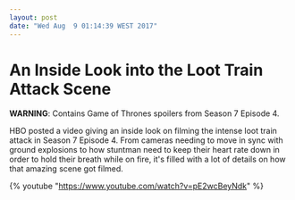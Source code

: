 ```yaml
---
layout: post
date: "Wed Aug  9 01:14:39 WEST 2017"
---
```


# An Inside Look into the Loot Train Attack Scene

**WARNING**: Contains Game of Thrones spoilers from Season 7 Episode 4.

HBO posted a video giving an inside look on filming the intense loot train
attack in Season 7 Episode 4. From cameras needing to move in sync with ground
explosions to how stuntman need to keep their heart rate down in order to hold
their breath while on fire, it's filled with a lot of details on how that
amazing scene got filmed.

{% youtube "https://www.youtube.com/watch?v=pE2wcBeyNdk" %}
